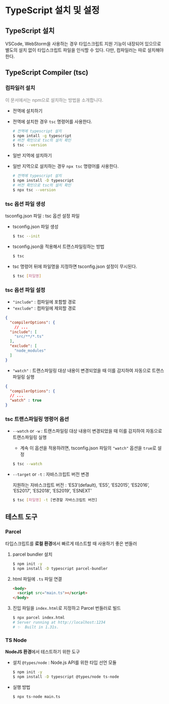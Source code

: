 # TypeScript 설치 및 설정

## TypeScript 설치

VSCode, WebStorm을 사용하는 경우 타입스크립트 지원 기능이 내장되어 있으므로 별도의 설치 없이 타입스크립트 파일을 인식할 수 있다.
다만, 컴파일러는 따로 설치해야한다.

## TypeScript Compiler (tsc)

### 컴파일러 설치

<span style="color: gray">이 문서에서는 npm으로 설치하는 방법을 소개합니다.</span>

- 전역에 설치하기
- 전역에 설치한 경우 `tsc` 명령어를 사용한다.

  ```bash
  # 전역에 typescript 설치
  $ npm intall -g typescript
  # 버전 확인으로 tsc의 설치 확인
  $ tsc --version
  ```

- 일반 지역에 설치하기
- 일반 지역으로 설치하는 경우 `npx tsc` 명령어를 사용한다.
  ```bash
  # 전역에 typescript 설치
  $ npm install -D typescript
  # 버전 확인으로 tsc의 설치 확인
  $ npx tsc --version
  ```

### tsc 옵션 파일 생성

tsconfig.json 파일 : tsc 옵션 설정 파일

- tsconfig.json 파일 생성

  ```bash
  $ tsc --init
  ```

- tsconfig.json을 적용해서 트랜스파일링하는 방법

  ```bash
  $ tsc
  ```

- tsc 명령어 뒤에 파일명을 지정하면 tsconfig.json 설정이 무시된다.

  ```bash
  $ tsc [파일명]
  ```

### tsc 옵션 파일 설정

- `"include"` : 컴파일에 포함할 경로
- `"exclude"` : 컴파일에 제외할 경로

```json
{
  "compilerOptions": {
    // ...
  "include": [
    "src/**/*.ts"
  ],
  "exclude": [
    "node_modules"
  ]
}
```

- `"watch"` : 트랜스파일링 대상 내용이 변경되었을 때 이를 감지하여 자동으로 트랜스파일링 실행

```json
{
  "compilerOptions": {
  // ...
  "watch" : true
}
```

### tsc 트랜스파일링 명령어 옵션

- `--watch` or `-w` : 트랜스파일링 대상 내용이 변경되었을 때 이를 감지하여 자동으로 트랜스파일링 실행
  - 계속 이 옵션을 적용하려면, tsconfig.json 파일의 `"watch"` 옵션을 `true`로 설정
  ```bash
  $ tsc --watch
  ```
- `--target` or `-t` : 자바스크립트 버전 변경

  지원하는 자바스크립트 버전 : ‘ES3’(default), ‘ES5’, ‘ES2015’, ‘ES2016’, ‘ES2017’, ‘ES2018’, ‘ES2019’, ‘ESNEXT’

  ```bash
  $ tsc [파일명] -t [변경할 자바스크립트 버전]
  ```

## 테스트 도구

### Parcel

타입스크립트를 **로컬 환경**에서 빠르게 테스트할 때 사용하기 좋은 번들러

1. parcel bundler 설치

   ```bash
   $ npm init -y
   $ npm install -D typescript parcel-bundler
   ```

2. html 파일에 `.ts` 파일 연결

   ```html
   <body>
     <script src="main.ts"></script>
   </body>
   ```

3. 진입 파일을 `index.html`로 지정하고 Parcel 번들러로 빌드
   ```bash
   $ npx parcel index.html
   # Server running at http://localhost:1234
   # ✨  Built in 1.31s.
   ```

### TS Node

**NodeJS 환경**에서 테스트하기 위한 도구

- 설치
  `@types/node` : Node.js API를 위한 타입 선언 모듈

  ```bash
  $ npm init -y
  $ npm install -D typescript @types/node ts-node
  ```

- 실행 방법

  ```bash
  $ npx ts-node main.ts
  ```
